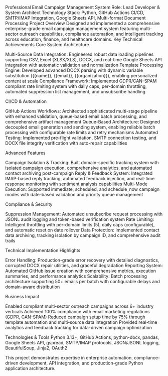 Professional Email Campaign Management System
Role: Lead Developer & System Architect
Technology Stack: Python, GitHub Actions CI/CD, SMTP/IMAP Integration, Google Sheets API, Multi-format Document Processing
Project Overview
Designed and implemented a comprehensive enterprise-grade email campaign management system featuring multi-sector outreach capabilities, compliance automation, and intelligent tracking across education, finance, and healthcare domains.
Key Technical Achievements
Core System Architecture

Multi-Source Data Integration: Engineered robust data loading pipelines supporting CSV, Excel (XLSX/XLS), DOCX, and real-time Google Sheets API integration with automatic validation and normalization
Template Processing Engine: Developed advanced DOCX parsing with dynamic variable substitution ({{name}}, {{email}}, {{organization}}), enabling personalized content at scale
Compliance Framework: Implemented GDPR/CAN-SPAM compliant rate limiting system with daily caps, per-domain throttling, automated suppression list management, and unsubscribe handling

CI/CD & Automation

GitHub Actions Workflows: Architected sophisticated multi-stage pipeline with enhanced validation, queue-based email batch processing, and comprehensive artifact management
Queue-Based Architecture: Designed decoupled email generation and sending system, enabling reliable batch processing with configurable rate limits and retry mechanisms
Automated Testing: Implemented pre-flight validation, SMTP connection testing, and DOCX file integrity verification with auto-repair capabilities

Advanced Features

Campaign Isolation & Tracking: Built domain-specific tracking system with isolated campaign execution, comprehensive analytics, and automated contact archiving post-campaign
Reply & Feedback System: Integrated IMAP-based reply tracking, automated feedback injection, and real-time response monitoring with sentiment analysis capabilities
Multi-Mode Execution: Supported immediate, scheduled, and schedule_now campaign modes with date-based validation and priority queue management

Compliance & Security

Suppression Management: Automated unsubscribe request processing with JSONL audit logging and token-based verification system
Rate Limiting: Intelligent throttling with per-domain limits (5), daily caps (configurable), and automatic reset on date rollover
Data Protection: Implemented contact data archiving, tracking isolation by campaign ID, and comprehensive audit trails

Technical Implementation Highlights

Error Handling: Production-grade error recovery with detailed diagnostics, corrupted DOCX repair utilities, and graceful degradation
Reporting System: Automated GitHub issue creation with comprehensive metrics, execution summaries, and performance analytics
Scalability: Batch processing architecture supporting 50+ emails per batch with configurable delays and domain-aware distribution

Business Impact

Enabled compliant multi-sector outreach campaigns across 6+ industry verticals
Achieved 100% compliance with email marketing regulations (GDPR, CAN-SPAM)
Reduced campaign setup time by 75% through template automation and multi-source data integration
Provided real-time analytics and feedback tracking for data-driven campaign optimization

Technologies & Tools
Python 3.13+, GitHub Actions, python-docx, pandas, Google Sheets API, gspread, SMTP/IMAP protocols, JSON/JSONL logging, BeautifulSoup, Jinja2, OAuth2

This project demonstrates expertise in enterprise automation, compliance-driven development, API integration, and production-grade Python application architecture.